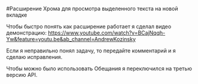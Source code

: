 #Расширение Хрома для просмотра выделенного текста на новой вкладке

Чтобы быстро понять как расширение работает я сделал видео демонстрацию:
https://www.youtube.com/watch?v=BCajNqqh-Yw&feature=youtu.be&ab_channel=AndrewKozinsky

Если я неправильно понял задачу, то передайте комментарий и я сделаю исправления.

Чтобы можно было использовать Обещания я переключился на третью версию API. 